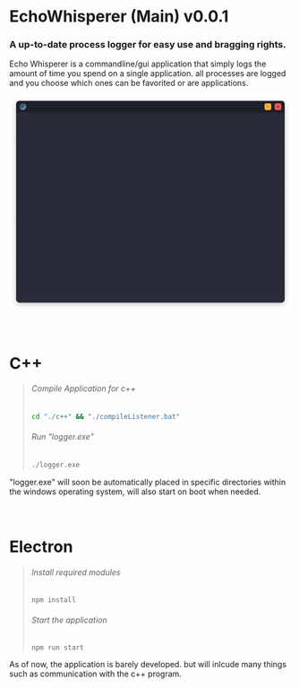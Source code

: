 # EchoWhisperer (Main) v0.0.1

### A up-to-date process logger for easy use and bragging rights.
Echo Whisperer is a commandline/gui application that simply logs the amount 
of time you spend on a single application.
all processes are logged and you choose which ones can be favorited or are applications.

![screenshot:v0.0.1](screenshots/v0.0.1.png)

<div style="height:20px"></div>

# C++ 
> ###### *Compile Application for c++*
> ```bash
> cd "./c++" && "./compileListener.bat"
> ```
> ###### *Run "logger.exe"*
> ```bash
> ./logger.exe
> ```
"logger.exe" will soon be automatically placed in specific directories within the windows operating system, will also start on boot when needed.

<div style="height:20px"></div>

# Electron 
> ###### *Install required modules*
> ```console
> npm install
> ```
> ###### *Start the application*
> ```console
> npm run start
> ```
As of now, the application is barely developed. but will inlcude many things such as communication with the c++ program.
